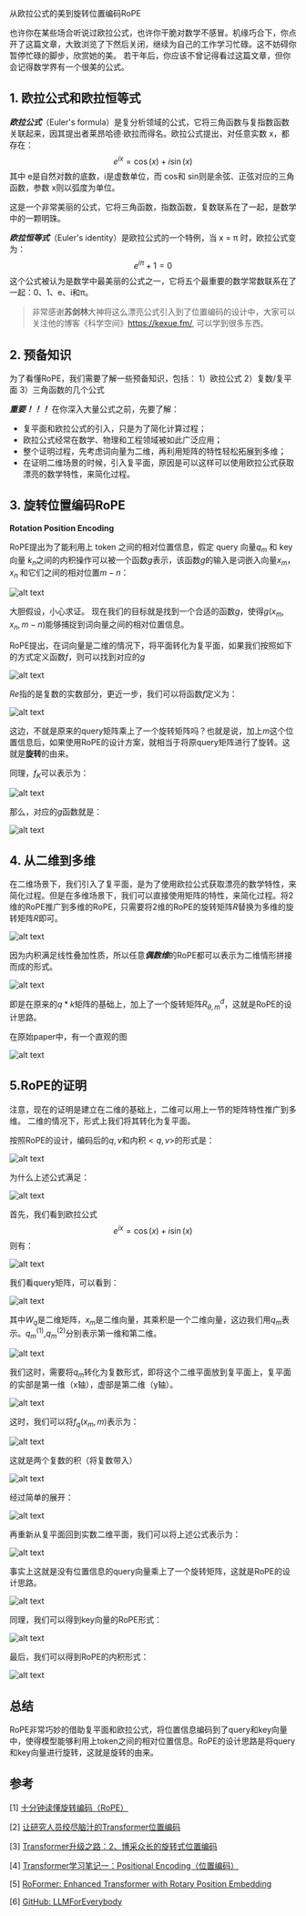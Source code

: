 从欧拉公式的美到旋转位置编码RoPE

也许你在某些场合听说过欧拉公式，也许你干脆对数学不感冒。机缘巧合下，你点开了这篇文章，大致浏览了下然后关闭，继续为自己的工作学习忙碌。这不妨碍你暂停忙碌的脚步，欣赏她的美。
若干年后，你应该不曾记得看过这篇文章，但你会记得数学界有一个很美的公式。

## 1. 欧拉公式和欧拉恒等式

***欧拉公式***（Euler's formula）是复分析领域的公式，它将三角函数与复指数函数关联起来，因其提出者莱昂哈德·欧拉而得名。欧拉公式提出，对任意实数 x，都存在：
$$
e^{ix} = \cos(x) + i\sin(x)
$$ 
其中 e是自然对数的底数，i是虚数单位，而 cos和 sin则是余弦、正弦对应的三角函数，参数 x则以弧度为单位。

这是一个非常美丽的公式，它将三角函数，指数函数，复数联系在了一起，是数学中的一颗明珠。

***欧拉恒等式***（Euler's identity）是欧拉公式的一个特例，当 x = π 时，欧拉公式变为：
$$
e^{i\pi} + 1 = 0
$$
这个公式被认为是数学中最美丽的公式之一，它将五个最重要的数学常数联系在了一起：0、1、e、i和π。

>非常感谢**苏剑林**大神将这么漂亮公式引入到了位置编码的设计中，大家可以关注他的博客《科学空间》https://kexue.fm/, 可以学到很多东西。


## 2. 预备知识
为了看懂RoPE，我们需要了解一些预备知识，包括：
1）欧拉公式
2）复数/复平面
3）三角函数的几个公式

***重要！！！***   在你深入大量公式之前，先要了解：
- 复平面和欧拉公式的引入，只是为了简化计算过程；
- 欧拉公式经常在数学、物理和工程领域被如此广泛应用；
- 整个证明过程，先考虑词向量为二维，再利用矩阵的特性轻松拓展到多维；
- 在证明二维场景的时候，引入复平面，原因是可以这样可以使用欧拉公式获取漂亮的数学特性，来简化过程。



## 3. 旋转位置编码RoPE 
**Rotation Position Encoding**

RoPE提出为了能利用上 token 之间的相对位置信息，假定 query 向量$q_m$  和 key 向量  $k_n$之间的内积操作可以被一个函数$g$表示，该函数$g$的输入是词嵌入向量$x_m$，$x_n$ 和它们之间的相对位置$m-n$：

![alt text](assest/从欧拉公式的美到旋转位置编码RoPE/2.png)

大胆假设，小心求证。 现在我们的目标就是找到一个合适的函数$g$，使得$g(x_m, x_n, m-n)$能够捕捉到词向量之间的相对位置信息。

RoPE提出，在词向量是二维的情况下，将平面转化为复平面，如果我们按照如下的方式定义函数$f$，则可以找到对应的$g$

![alt text](assest/从欧拉公式的美到旋转位置编码RoPE/3.png)

$Re$指的是复数的实数部分，更近一步，我们可以将函数$f$定义为：

![alt text](assest/从欧拉公式的美到旋转位置编码RoPE/4.png)

这边，不就是原来的query矩阵乘上了一个旋转矩阵吗？也就是说，加上$m$这个位置信息后，如果使用RoPE的设计方案，就相当于将原query矩阵进行了旋转。这就是**旋转**的由来。

同理，$f_K$可以表示为：

![alt text](assest/从欧拉公式的美到旋转位置编码RoPE/5.png)

那么，对应的$g$函数就是：

![alt text](assest/从欧拉公式的美到旋转位置编码RoPE/6.png)


## 4. 从二维到多维

在二维场景下，我们引入了复平面，是为了使用欧拉公式获取漂亮的数学特性，来简化过程。但是在多维场景下，我们可以直接使用矩阵的特性，来简化过程。将2维的RoPE推广到多维的RoPE，只需要将2维的RoPE的旋转矩阵$R$替换为多维的旋转矩阵$R$即可。

![alt text](assest/从欧拉公式的美到旋转位置编码RoPE/7.png)

因为内积满足线性叠加性质，所以任意***偶数维***的RoPE都可以表示为二维情形拼接而成的形式。

![alt text](assest/从欧拉公式的美到旋转位置编码RoPE/8.png)

即是在原来的$q*k$矩阵的基础上，加上了一个旋转矩阵$R^d_{\theta,m}$，这就是RoPE的设计思路。

在原始paper中，有一个直观的图

![alt text](assest/从欧拉公式的美到旋转位置编码RoPE/9.png)

## 5.RoPE的证明
注意，现在的证明是建立在二维的基础上，二维可以用上一节的矩阵特性推广到多维。
二维的情况下，形式上我们将其转化为复平面。

按照RoPE的设计，编码后的$q,v$和内积$<q,v>$的形式是：

![alt text](assest/从欧拉公式的美到旋转位置编码RoPE/3.png)

为什么上述公式满足：

![alt text](assest/从欧拉公式的美到旋转位置编码RoPE/2.png)

首先，我们看到欧拉公式
$$
e^{ix} = \cos(x) + i\sin(x)
$$ 
则有：

![alt text](assest/从欧拉公式的美到旋转位置编码RoPE/10.png)

我们看query矩阵，可以看到：

![alt text](assest/从欧拉公式的美到旋转位置编码RoPE/11.png)

其中$W_q$是二维矩阵，$x_m$是二维向量，其乘积是一个二维向量，这边我们用$q_m$表示。$q^{(1)}_m$,$q^{(2)}_m$分别表示第一维和第二维。

![alt text](assest/从欧拉公式的美到旋转位置编码RoPE/12.png)

我们这时，需要将$q_m$转化为复数形式，即将这个二维平面放到复平面上，复平面的实部是第一维（x轴），虚部是第二维（y轴）。

![alt text](assest/从欧拉公式的美到旋转位置编码RoPE/13.png)

这时，我们可以将$f_q(x_m,m)$表示为：

![alt text](assest/从欧拉公式的美到旋转位置编码RoPE/14.png)

这就是两个复数的积（将复数带入）

![alt text](assest/从欧拉公式的美到旋转位置编码RoPE/15.png)

经过简单的展开：

![alt text](assest/从欧拉公式的美到旋转位置编码RoPE/16.png)

再重新从复平面回到实数二维平面，我们可以将上述公式表示为：

![alt text](assest/从欧拉公式的美到旋转位置编码RoPE/17.png)

事实上这就是没有位置信息的query向量乘上了一个旋转矩阵，这就是RoPE的设计思路。

![alt text](assest/从欧拉公式的美到旋转位置编码RoPE/18.png)

同理，我们可以得到key向量的RoPE形式：

![alt text](assest/从欧拉公式的美到旋转位置编码RoPE/19.png)

最后，我们可以得到RoPE的内积形式：

![alt text](assest/从欧拉公式的美到旋转位置编码RoPE/20.png)

## 总结

RoPE非常巧妙的借助复平面和欧拉公式，将位置信息编码到了query和key向量中，使得模型能够利用上token之间的相对位置信息。RoPE的设计思路是将query和key向量进行旋转，这就是旋转的由来。


## 参考

<div id="refer-anchor-1"></div>

[1] [十分钟读懂旋转编码（RoPE）](https://hub.baai.ac.cn/view/29979)

[2] [让研究人员绞尽脑汁的Transformer位置编码](https://kexue.fm/archives/8130)

[3] [Transformer升级之路：2、博采众长的旋转式位置编码](https://kexue.fm/archives/8265)

[4] [Transformer学习笔记一：Positional Encoding（位置编码）](https://zhuanlan.zhihu.com/p/454482273)

[5] [RoFormer: Enhanced Transformer with Rotary Position Embedding](https://arxiv.org/abs/2104.09864)

[6] [GitHub: LLMForEverybody](https://github.com/luhengshiwo/LLMForEverybody)